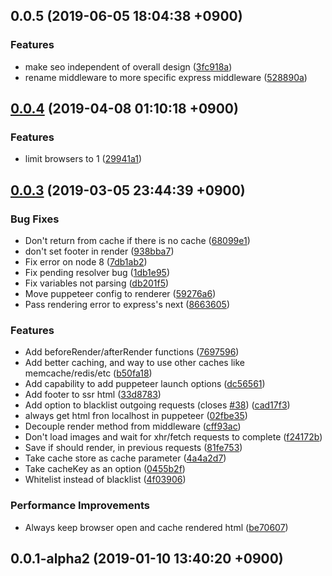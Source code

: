 ## 0.0.5 (2019-06-05 18:04:38 +0900)


### Features

* make seo independent of overall design ([3fc918a](https://github.com/sifrr/sifrr/commit/3fc918a))
* rename middleware to more specific express middleware ([528890a](https://github.com/sifrr/sifrr/commit/528890a))



## [0.0.4](https://github.com/sifrr/sifrr/compare/v0.0.3...v0.0.4) (2019-04-08 01:10:18 +0900)


### Features

* limit browsers to 1 ([29941a1](https://github.com/sifrr/sifrr/commit/29941a1))



## [0.0.3](https://github.com/sifrr/sifrr/compare/v0.0.1-alpha2...v0.0.3) (2019-03-05 23:44:39 +0900)


### Bug Fixes

* Don't return from cache if there is no cache ([68099e1](https://github.com/sifrr/sifrr/commit/68099e1))
* don't set footer in render ([938bba7](https://github.com/sifrr/sifrr/commit/938bba7))
* Fix error on node 8 ([7db1ab2](https://github.com/sifrr/sifrr/commit/7db1ab2))
* Fix pending resolver bug ([1db1e95](https://github.com/sifrr/sifrr/commit/1db1e95))
* Fix variables not parsing ([db201f5](https://github.com/sifrr/sifrr/commit/db201f5))
* Move puppeteer config to renderer ([59276a6](https://github.com/sifrr/sifrr/commit/59276a6))
* Pass rendering error to express's next ([8663605](https://github.com/sifrr/sifrr/commit/8663605))


### Features

* Add beforeRender/afterRender functions ([7697596](https://github.com/sifrr/sifrr/commit/7697596))
* Add better caching, and way to use other caches like memcache/redis/etc ([b50fa18](https://github.com/sifrr/sifrr/commit/b50fa18))
* Add capability to add puppeteer launch options ([dc56561](https://github.com/sifrr/sifrr/commit/dc56561))
* Add footer to ssr html ([33d8783](https://github.com/sifrr/sifrr/commit/33d8783))
* Add option to blacklist outgoing requests (closes [#38](https://github.com/sifrr/sifrr/issues/38)) ([cad17f3](https://github.com/sifrr/sifrr/commit/cad17f3))
* always get html fron localhost in puppeteer ([02fbe35](https://github.com/sifrr/sifrr/commit/02fbe35))
* Decouple render method from middleware ([cff93ac](https://github.com/sifrr/sifrr/commit/cff93ac))
* Don't load images and wait for xhr/fetch requests to complete ([f24172b](https://github.com/sifrr/sifrr/commit/f24172b))
* Save if should render, in previous requests ([81fe753](https://github.com/sifrr/sifrr/commit/81fe753))
* Take cache store as cache parameter ([4a4a2d7](https://github.com/sifrr/sifrr/commit/4a4a2d7))
* Take cacheKey as an option ([0455b2f](https://github.com/sifrr/sifrr/commit/0455b2f))
* Whitelist instead of blacklist ([4f03906](https://github.com/sifrr/sifrr/commit/4f03906))


### Performance Improvements

* Always keep browser open and cache rendered html ([be70607](https://github.com/sifrr/sifrr/commit/be70607))



## 0.0.1-alpha2 (2019-01-10 13:40:20 +0900)




